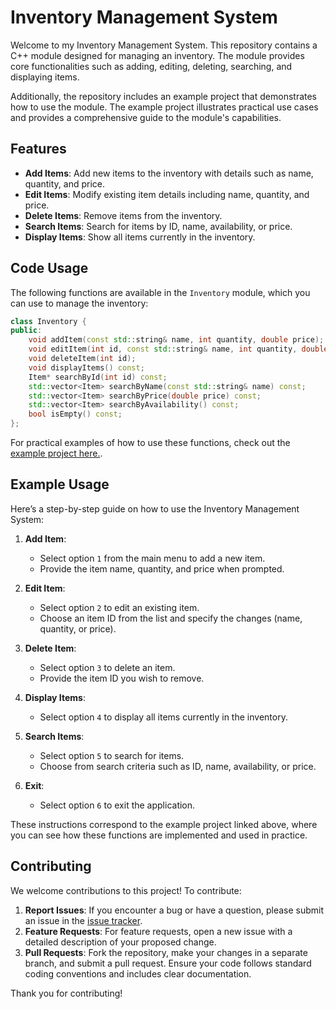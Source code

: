 # Inventory Management System

Welcome to my Inventory Management System. This repository contains a C++ module designed for managing an inventory. The module provides core functionalities such as adding, editing, deleting, searching, and displaying items.

Additionally, the repository includes an example project that demonstrates how to use the module. The example project illustrates practical use cases and provides a comprehensive guide to the module's capabilities.

## Features

- **Add Items**: Add new items to the inventory with details such as name, quantity, and price.
- **Edit Items**: Modify existing item details including name, quantity, and price.
- **Delete Items**: Remove items from the inventory.
- **Search Items**: Search for items by ID, name, availability, or price.
- **Display Items**: Show all items currently in the inventory.

## Code Usage

The following functions are available in the `Inventory` module, which you can use to manage the inventory:
```cpp
class Inventory {
public:
    void addItem(const std::string& name, int quantity, double price);
    void editItem(int id, const std::string& name, int quantity, double price);
    void deleteItem(int id);
    void displayItems() const;
    Item* searchById(int id) const;
    std::vector<Item> searchByName(const std::string& name) const;
    std::vector<Item> searchByPrice(double price) const;
    std::vector<Item> searchByAvailability() const;
    bool isEmpty() const;
};
```
For practical examples of how to use these functions, check out the [example project here.]([https://github.com/google/googletest](https://github.com/xTh3XL10NFTx/InventoryManagement-Module/blob/master/InventoryManagement.cpp)).

## Example Usage

Here’s a step-by-step guide on how to use the Inventory Management System:
1. **Add Item**:
   - Select option `1` from the main menu to add a new item.
   - Provide the item name, quantity, and price when prompted.

2. **Edit Item**:
   - Select option `2` to edit an existing item.
   - Choose an item ID from the list and specify the changes (name, quantity, or price).

3. **Delete Item**:
   - Select option `3` to delete an item.
   - Provide the item ID you wish to remove.

4. **Display Items**:
   - Select option `4` to display all items currently in the inventory.

5. **Search Items**:
   - Select option `5` to search for items.
   - Choose from search criteria such as ID, name, availability, or price.

6. **Exit**:
   - Select option `6` to exit the application.

These instructions correspond to the example project linked above, where you can see how these functions are implemented and used in practice.

## Contributing

We welcome contributions to this project! To contribute:

1. **Report Issues**: If you encounter a bug or have a question, please submit an issue in the [issue tracker](#).
2. **Feature Requests**: For feature requests, open a new issue with a detailed description of your proposed change.
3. **Pull Requests**: Fork the repository, make your changes in a separate branch, and submit a pull request. Ensure your code follows standard coding conventions and includes clear documentation.

Thank you for contributing!
